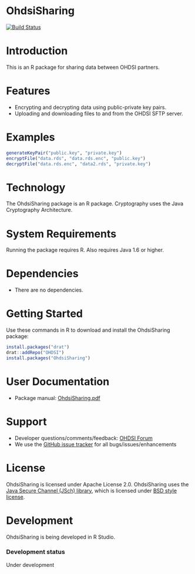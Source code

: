 OhdsiSharing
============

[![Build Status](https://travis-ci.org/OHDSI/OhdsiSharing.svg?branch=master)](https://travis-ci.org/OHDSI/OhdsiSharing)

Introduction
============

This is an R package for sharing data between OHDSI partners.

Features
========

- Encrypting and decrypting data using public-private key pairs.
- Uploading and downloading files to and from the OHDSI SFTP server.

Examples
========

```r
generateKeyPair("public.key", "private.key")
encryptFile("data.rds", "data.rds.enc", "public.key")
decryptFile("data.rds.enc", "data2.rds", "private.key")
```

Technology
==========
The OhdsiSharing package is an R package. Cryptography uses the Java Cryptography Architecture.

System Requirements
===================
Running the package requires R. Also requires Java 1.6 or higher.

Dependencies
============
 * There are no dependencies.

Getting Started
===============

Use these commands in R to download and install the OhdsiSharing package:

```r
install.packages("drat")
drat::addRepo("OHDSI")
install.packages("OhdsiSharing")
```

User Documentation
==================
* Package manual: [OhdsiSharing.pdf](https://raw.githubusercontent.com/OHDSI/OhdsiSharing/master/extras/OhdsiSharing.pdf)

Support
=======
* Developer questions/comments/feedback: <a href="http://forums.ohdsi.org/c/developers">OHDSI Forum</a>
* We use the <a href="https://github.com/OHDSI/OhdsiSharing/issues">GitHub issue tracker</a> for all bugs/issues/enhancements

License
=======
OhdsiSharing is licensed under Apache License 2.0. OhdsiSharing uses the [Java Secure Channel (JSch) library](http://www.jcraft.com/jsch/), which is licensed under [BSD style license](http://www.jcraft.com/jsch/LICENSE.txt).

Development
===========
OhdsiSharing is being developed in R Studio.

### Development status

Under development


